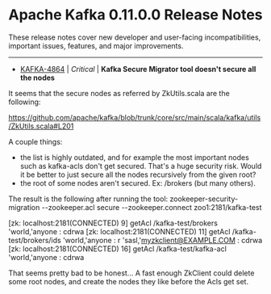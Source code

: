 
<!---
# Licensed to the Apache Software Foundation (ASF) under one
# or more contributor license agreements.  See the NOTICE file
# distributed with this work for additional information
# regarding copyright ownership.  The ASF licenses this file
# to you under the Apache License, Version 2.0 (the
# "License"); you may not use this file except in compliance
# with the License.  You may obtain a copy of the License at
#
#     http://www.apache.org/licenses/LICENSE-2.0
#
# Unless required by applicable law or agreed to in writing, software
# distributed under the License is distributed on an "AS IS" BASIS,
# WITHOUT WARRANTIES OR CONDITIONS OF ANY KIND, either express or implied.
# See the License for the specific language governing permissions and
# limitations under the License.
-->
# Apache Kafka  0.11.0.0 Release Notes

These release notes cover new developer and user-facing incompatibilities, important issues, features, and major improvements.


---

* [KAFKA-4864](https://issues.apache.org/jira/browse/KAFKA-4864) | *Critical* | **Kafka Secure Migrator tool doesn\'t secure all the nodes**

It seems that the secure nodes as referred by ZkUtils.scala are the following:

https://github.com/apache/kafka/blob/trunk/core/src/main/scala/kafka/utils/ZkUtils.scala#L201

A couple things:
- the list is highly outdated, and for example the most important nodes such as kafka-acls don\'t get secured. That\'s a huge security risk. Would it be better to just secure all the nodes recursively from the given root?
- the root of some nodes aren\'t secured. Ex: /brokers (but many others).

The result is the following after running the tool:
zookeeper-security-migration --zookeeper.acl secure --zookeeper.connect zoo1:2181/kafka-test

[zk: localhost:2181(CONNECTED) 9] getAcl /kafka-test/brokers
\'world,\'anyone
: cdrwa
[zk: localhost:2181(CONNECTED) 11] getAcl /kafka-test/brokers/ids
\'world,\'anyone
: r
\'sasl,\'myzkclient@EXAMPLE.COM
: cdrwa
[zk: localhost:2181(CONNECTED) 16] getAcl /kafka-test/kafka-acl
\'world,\'anyone
: cdrwa

That seems pretty bad to be honest... A fast enough ZkClient could delete some root nodes, and create the nodes they like before the Acls get set.



